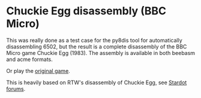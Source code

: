 # Chuckie Egg disassembly (BBC Micro)

This was really done as a test case for the py8dis tool for automatically disassembling 6502, but the result is a complete disassembly of the BBC Micro game Chuckie Egg (1983). The assembly is available in both beebasm and acme formats.

Or play the [original game](http://bbcmicro.co.uk/game.php?id=25).

This is heavily based on RTW's disassembly of Chuckie Egg, see [Stardot forums](https://stardot.org.uk/forums/viewtopic.php?p=220229#p220229).
